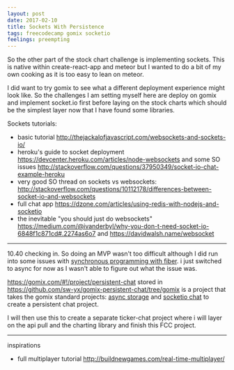 ```yaml
---
layout: post
date: 2017-02-10
title: Sockets With Persistence
tags: freecodecamp gomix socketio
feelings: preempting
---
```


So the other part of the stock chart challenge is implementing sockets. This is native within create-react-app and meteor but I wanted to do a bit of my own cooking as it is too easy to lean on meteor.

I did want to try gomix to see what a different deployment experience might look like. So the challenges I am setting myself here are deploy on gomix and implement socket.io first before laying on the stock charts which should be the simplest layer now that I have found some libraries.

Sockets tutorials:

- basic tutorial <http://thejackalofjavascript.com/websockets-and-sockets-io/>
- heroku's guide to socket deployment <https://devcenter.heroku.com/articles/node-websockets> and some SO issues <http://stackoverflow.com/questions/37950349/socket-io-chat-example-heroku>
- very good SO thread on sockets vs websockets: <http://stackoverflow.com/questions/10112178/differences-between-socket-io-and-websockets>
- full chat app <https://dzone.com/articles/using-redis-with-nodejs-and-socketio>
- the inevitable "you should just do websockets" <https://medium.com/@ivanderbyl/why-you-don-t-need-socket-io-6848f1c871cd#.2274as6o7> and <https://davidwalsh.name/websocket>

---

10.40 checking in. So doing an MVP wasn't too difficult although I did run into some issues with [synchronous programming with fiber](https://github.com/alexeypetrushin/synchronize/issues/23). i just switched to async for now as I wasn't able to figure out what the issue was.

<https://gomix.com/#!/project/persistent-chat> stored in <https://github.com/sw-yx/gomix-persistent-chat/tree/gomix> is a project that takes the gomix standard projects: [async storage](https://gomix.com/#!/project/mongodb-async) and [socketio chat](https://gomix.com/#!/project/socketio-chat) to create a persistent chat project.

I will then use this to create a separate ticker-chat project where i will layer on the api pull and the charting library and finish this FCC project.

---

inspirations

- full multiplayer tutorial <http://buildnewgames.com/real-time-multiplayer/>
